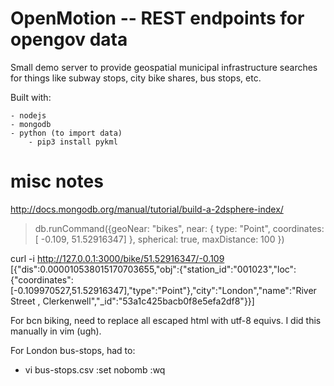 OpenMotion -- REST endpoints for opengov data
=============================================

Small demo server to provide geospatial municipal infrastructure searches
for things like subway stops, city bike shares, bus stops, etc.

Built with:

    - nodejs
    - mongodb
    - python (to import data)
        - pip3 install pykml


misc notes
==========

http://docs.mongodb.org/manual/tutorial/build-a-2dsphere-index/

> db.runCommand({geoNear: "bikes", near: { type: "Point", coordinates: [ -0.109, 51.52916347] }, spherical: true, maxDistance: 100 })

curl -i http://127.0.0.1:3000/bike/51.52916347/-0.109
[{"dis":0.000010538015170703655,"obj":{"station_id":"001023","loc":{"coordinates":[-0.109970527,51.52916347],"type":"Point"},"city":"London","name":"River Street , Clerkenwell","_id":"53a1c425bacb0f8e5efa2df8"}}]

For bcn biking, need to replace all escaped html with utf-8 equivs. I did
this manually in vim (ugh).

For London bus-stops, had to:

  - vi bus-stops.csv
    :set nobomb
    :wq

